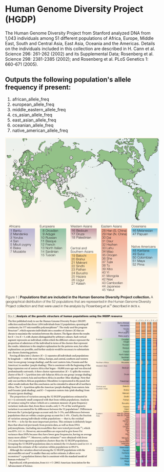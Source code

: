 # Human Genome Diversity Project (HGDP)

The Human Genome Diversity Project from Stanford analyzed DNA from 1,043 individuals among 51 different populations of Africa, Europe, Middle East, South and Central Asia, East Asia, Oceania and the Americas. Details on the individuals included in this collection are described in H. Cann et al. Science 296: 261-262 (2002) and its Supplemental Data; Rosenberg et al. Science 298: 2381-2385 (2002); and Rosenberg et al. PLoS Genetics 1: 660-671 (2005).

## Outputs the following population's allele frequency if present:
1. african_allele_freq
2. european_allele_freq
3. middle_eastern_allele_freq
4. cs_asian_allele_freq
5. east_asian_allele_freq
6. oceanian_allele_freq
7. native_american_allele_freq

![map of populations represented in the Human Genome Diversity Project](map_nature_2005.png)
![analysis of the genetic structure of populations represented in the Human Genome Diversity Project](pop_nature_2005.png)

